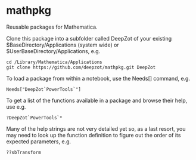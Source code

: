 mathpkg
=======

Reusable packages for Mathematica.

Clone this package into a subfolder called DeepZot of your existing $BaseDirectory/Applications (system wide) or $UserBaseDirectory/Applications, e.g.

    cd /Library/Mathematica/Applications
    git clone https://github.com/deepzot/mathpkg.git DeepZot

To load a package from within a notebook, use the Needs[] command, e.g.

    Needs["DeepZot`PowerTools`"]

To get a list of the functions available in a package and browse their help, use e.g.

    ?DeepZot`PowerTools`*

Many of the help strings are not very detailed yet so, as a last resort, you may need to look up the function definition to figure out the order of its expected parameters, e.g.

    ??sbTransform
